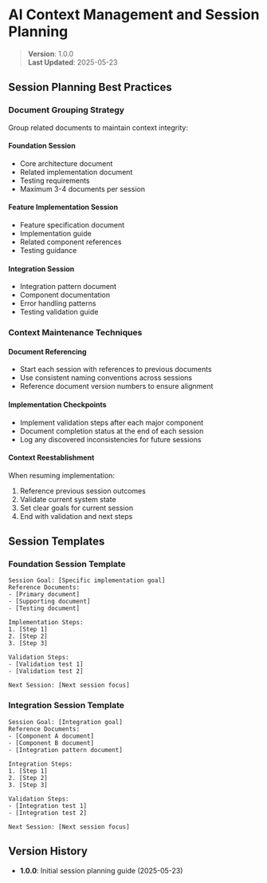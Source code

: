 
# AI Context Management and Session Planning

> **Version**: 1.0.0  
> **Last Updated**: 2025-05-23

## Session Planning Best Practices

### Document Grouping Strategy
Group related documents to maintain context integrity:

#### Foundation Session
- Core architecture document
- Related implementation document
- Testing requirements
- Maximum 3-4 documents per session

#### Feature Implementation Session
- Feature specification document
- Implementation guide
- Related component references
- Testing guidance

#### Integration Session
- Integration pattern document
- Component documentation
- Error handling patterns
- Testing validation guide

### Context Maintenance Techniques

#### Document Referencing
- Start each session with references to previous documents
- Use consistent naming conventions across sessions
- Reference document version numbers to ensure alignment

#### Implementation Checkpoints
- Implement validation steps after each major component
- Document completion status at the end of each session
- Log any discovered inconsistencies for future sessions

#### Context Reestablishment
When resuming implementation:
1. Reference previous session outcomes
2. Validate current system state
3. Set clear goals for current session
4. End with validation and next steps

## Session Templates

### Foundation Session Template
```
Session Goal: [Specific implementation goal]
Reference Documents:
- [Primary document]
- [Supporting document]
- [Testing document]

Implementation Steps:
1. [Step 1]
2. [Step 2]
3. [Step 3]

Validation Steps:
- [Validation test 1]
- [Validation test 2]

Next Session: [Next session focus]
```

### Integration Session Template
```
Session Goal: [Integration goal]
Reference Documents:
- [Component A document]
- [Component B document]
- [Integration pattern document]

Integration Steps:
1. [Step 1]
2. [Step 2]
3. [Step 3]

Validation Steps:
- [Integration test 1]
- [Integration test 2]

Next Session: [Next session focus]
```

## Version History

- **1.0.0**: Initial session planning guide (2025-05-23)
